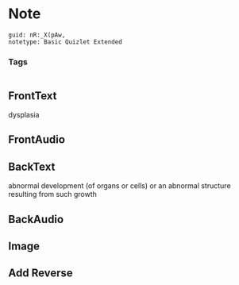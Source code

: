 # Note
```
guid: nR:_X(pAw,
notetype: Basic Quizlet Extended
```

### Tags
```
```

## FrontText
dysplasia

## FrontAudio


## BackText
abnormal development (of organs or cells) or an abnormal structure resulting from such growth

## BackAudio


## Image


## Add Reverse

